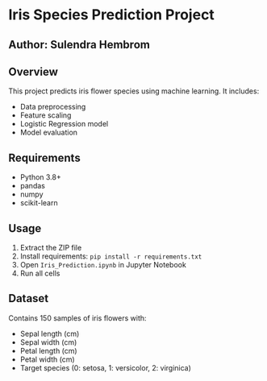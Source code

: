 # Iris Species Prediction Project

## Author: Sulendra Hembrom

## Overview
This project predicts iris flower species using machine learning. It includes:
- Data preprocessing
- Feature scaling
- Logistic Regression model
- Model evaluation

## Requirements
- Python 3.8+
- pandas
- numpy
- scikit-learn

## Usage
1. Extract the ZIP file
2. Install requirements: `pip install -r requirements.txt`
3. Open `Iris_Prediction.ipynb` in Jupyter Notebook
4. Run all cells

## Dataset
Contains 150 samples of iris flowers with:
- Sepal length (cm)
- Sepal width (cm)
- Petal length (cm)
- Petal width (cm)
- Target species (0: setosa, 1: versicolor, 2: virginica)
